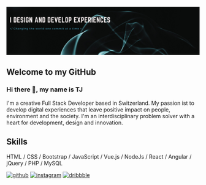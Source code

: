 ![I am GitHub Readme Generator's creator](https://github.com/Tanushiii/Tanushiii/blob/main/banner_GitHub.png)

## Welcome to my GitHub

### Hi there 👋, my name is TJ
I'm a creative Full Stack Developer based in Switzerland. My passion ist to develop digital experiences that leave positive impact on people, environment and the society. I'm an interdisciplinary problem solver with a heart for development, design and innovation.


## Skills  
HTML / CSS / Bootstrap / JavaScript / Vue.js / NodeJs / React / Angular / jQuery / PHP / MySQL 



[<img src='https://cdn.jsdelivr.net/npm/simple-icons@3.0.1/icons/github.svg' alt='github' height='40'>](https://github.com/Tanushiii)  [<img src='https://cdn.jsdelivr.net/npm/simple-icons@3.0.1/icons/instagram.svg' alt='instagram' height='40'>](https://www.instagram.com/tj.schoeni/)  [<img src='https://cdn.jsdelivr.net/npm/simple-icons@3.0.1/icons/dribbble.svg' alt='dribbble' height='40'>](https://dribbble.com/TJ_Schoeni)  

